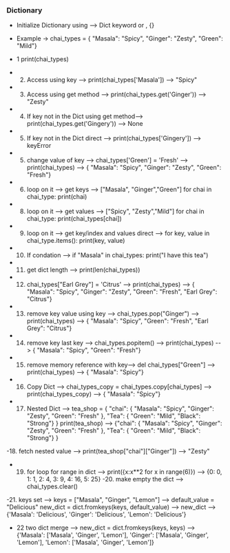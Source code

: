 ### Dictionary
 - Initialize Dictionary using --> Dict keyword or , {}
 - Example -> chai_types = { "Masala": "Spicy", "Ginger": "Zesty", "Green": "Mild"}

- 1 print(chai_types)
- 2. Access using key --> print(chai_types['Masala']) --> "Spicy"
- 3. Access using get method --> print(chai_types.get('Ginger')) --> "Zesty"
- 4. If key not in the Dict using get method--> print(chai_types.get('Gingery')) --> None
- 5. If key not in the Dict direct --> print(chai_types['Gingery']) --> keyError
- 5. change value of key --> chai_types['Green'] = 'Fresh' --> print(chai_types) --> { "Masala": "Spicy", "Ginger": "Zesty", "Green": "Fresh"}
- 6. loop on it --> get keys --> ["Masala", "Ginger","Green"]
for chai in chai_type:
    print(chai)

- 8. loop on it --> get values --> ["Spicy", "Zesty","Mild"]
for chai in chai_type:
    print(chai_types[chai])

- 9. loop on it --> get key/index and values direct -->
for key, value in chai_type.items():
    print(key, value)

- 10. If condation --> 
if "Masala" in chai_types:
    print("I have this tea")

- 11. get dict length --> print(len(chai_types))
- 12. chai_types["Earl Grey"] = 'Citrus' --> print(chai_types) --> { "Masala": "Spicy", "Ginger": "Zesty", "Green": "Fresh", "Earl Grey": "Citrus"}
- 13. remove key value using key --> chai_types.pop("Ginger") --> print(chai_types) --> { "Masala": "Spicy", "Green": "Fresh", "Earl Grey": "Citrus"}
- 14. remove key last key --> chai_types.popitem() --> print(chai_types) --> { "Masala": "Spicy", "Green": "Fresh"}
- 15. remove memory reference with key--> del chai_types["Green"] --> print(chai_types) --> { "Masala": "Spicy"}
- 16. Copy Dict --> chai_types_copy = chai_types.copy[chai_types] --> print(chai_types_copy) --> { "Masala": "Spicy"}
- 17. Nested Dict -->
tea_shop = {
    "chai": { "Masala": "Spicy", "Ginger": "Zesty", "Green": "Fresh" },
    "Tea": { "Green": "Mild", "Black": "Strong"}
}
print(tea_shop) --> {"chai": { "Masala": "Spicy", "Ginger": "Zesty", "Green": "Fresh" }, "Tea": { "Green": "Mild", "Black": "Strong"} }

-18. fetch nested value --> print(tea_shop["chai"]["Ginger"]) --> "Zesty"
- 19. for loop for range in dict --> print({x:x**2 for x in range(6)}) --> {0: 0, 1: 1, 2: 4, 3: 9, 4: 16, 5: 25}
-20. make empty the dict --> chai_types.clear()

-21. keys set --> keys = ["Masala", "Ginger", "Lemon"] --> default_value = "Delicious"
    new_dict = dict.fromkeys(keys, default_value) --> new_dict --> {'Masala': 'Delicious', 'Ginger': 'Delicious', 'Lemon': 'Delicious'}

- 22 two dict merge -->  new_dict = dict.fromkeys(keys, keys) --> {'Masala': ['Masala', 'Ginger', 'Lemon'], 'Ginger': ['Masala', 'Ginger', 'Lemon'], 'Lemon': ['Masala', 'Ginger', 'Lemon']}
